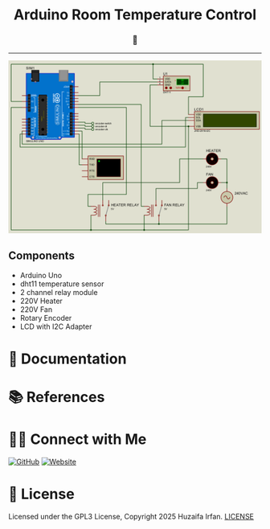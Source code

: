 <div align="center">
  <h1>Arduino Room Temperature Control</h1>
  <p><h3 align="center"> 🚀</h3></p>
</div>



<hr>


![cover](cover.png)


## Components
- Arduino Uno
- dht11 temperature sensor
- 2 channel relay module
- 220V Heater
- 220V Fan
- Rotary Encoder
- LCD with I2C Adapter

# 📝 Documentation

# 📚 References


# 🤝🏻 Connect with Me

[![GitHub](https://img.shields.io/badge/Github-%23222.svg?style=for-the-badge&logo=github&logoColor=white)](https://github.com/HuzaifaIrfan/)
[![Website](https://img.shields.io/badge/Website-%23222.svg?style=for-the-badge&logo=google-chrome&logoColor==%234285F4)](https://www.huzaifairfan.com)

# 📜 License

Licensed under the GPL3 License, Copyright 2025 Huzaifa Irfan. [LICENSE](LICENSE)
